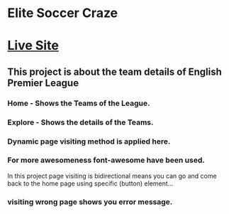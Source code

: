 # Elite Soccer Craze 

# [Live Site](https://youthful-hawking-c6635a.netlify.app/)


## This project is about the team details of English Premier League

### Home - Shows the Teams of the League.
### Explore - Shows the details of the Teams.
### Dynamic page visiting method is applied here.
### For more awesomeness font-awesome have been used.

In this project page visiting is bidirectional means you can go and come back to the home page using specific (button) element... 

### visiting wrong page shows you error message.



